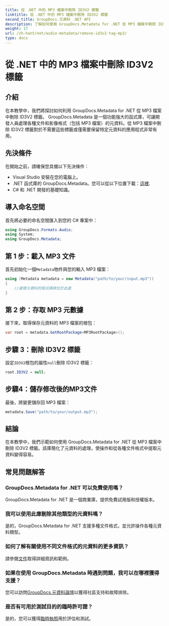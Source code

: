 ```yaml
---
title: 從 .NET 中的 MP3 檔案中刪除 ID3V2 標籤
linktitle: 從 .NET 中的 MP3 檔案中刪除 ID3V2 標籤
second_title: GroupDocs.元資料 .NET API
description: 了解如何使用 GroupDocs.Metadata for .NET 從 MP3 檔案中刪除 ID3V2 標籤。有效管理 C# 專案中的元資料。
weight: 17
url: /zh-hant/net/audio-metadata/remove-id3v2-tag-mp3/
type: docs
---
```

# 從 .NET 中的 MP3 檔案中刪除 ID3V2 標籤

## 介紹
在本教學中，我們將探討如何利用 GroupDocs.Metadata for .NET 從 MP3 檔案中刪除 ID3V2 標籤。 GroupDocs.Metadata 是一個功能強大的函式庫，可讓開發人員處理各種文件和影像格式（包括 MP3 檔案）的元資料。從 MP3 檔案中刪除 ID3V2 標籤對於不需要這些標籤或僅需要保留特定元資料的應用程式非常有用。
## 先決條件
在開始之前，請確保您具備以下先決條件：
- Visual Studio 安裝在您的電腦上。
-  .NET 函式庫的 GroupDocs.Metadata。您可以從以下位置下載：[這裡](https://releases.groupdocs.com/metadata/net/).
- C# 和 .NET 開發的基礎知識。

## 導入命名空間
首先將必要的命名空間匯入到您的 C# 專案中：
```csharp
using GroupDocs.Formats.Audio;
using System;
using GroupDocs.Metadata;
```
## 第 1 步：載入 MP3 文件
首先初始化一個`Metadata`物件與您的輸入 MP3 檔案：
```csharp
using (Metadata metadata = new Metadata("path/to/your/input.mp3"))
{
    //處理元資料的程式碼將位於此處
}
```
## 第 2 步：存取 MP3 元數據
接下來，取得保存元資料的 MP3 檔案的根包：
```csharp
var root = metadata.GetRootPackage<MP3RootPackage>();
```
## 步驟 3：刪除 ID3V2 標籤
設定`ID3V2`根包的屬性`null`刪除 ID3V2 標籤：
```csharp
root.ID3V2 = null;
```
## 步驟4：儲存修改後的MP3文件
最後，將變更儲存回 MP3 檔案：
```csharp
metadata.Save("path/to/your/output.mp3");
```

## 結論
在本教學中，我們示範如何使用 GroupDocs.Metadata for .NET 從 MP3 檔案中刪除 ID3V2 標籤。該庫簡化了元資料的處理，使操作和從各種文件格式中提取元資料變得容易。

## 常見問題解答
### GroupDocs.Metadata for .NET 可以免費使用嗎？
GroupDocs.Metadata for .NET 是一個商業庫，提供免費試用版和授權版本。
### 我可以使用此庫刪除其他類型的元資料嗎？
是的，GroupDocs.Metadata for .NET 支援多種文件格式，並允許操作各種元資料類型。
### 如何了解有關使用不同文件格式的元資料的更多資訊？
請參閱[文件](https://tutorials.groupdocs.com/metadata/net/)取得詳細資訊和範例。
### 如果在使用 GroupDocs.Metadata 時遇到問題，我可以在哪裡獲得支援？
您可以訪問[GroupDocs.元資料論壇](https://forum.groupdocs.com/c/metadata/14)以獲得社區支持和故障排除。
### 是否有可用於測試目的的臨時許可證？
是的，您可以獲得[臨時執照](https://purchase.groupdocs.com/temporary-license/)用於評估和測試。